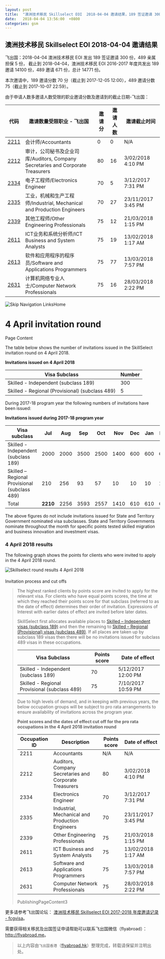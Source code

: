 ```yaml
---
layout: post
title:  "澳洲技术移民 Skillselect EOI  2018-04-04 邀请结果，189 签证邀请 300 份，489 亲属担保 5 份"
date:   2018-04-04 13:56:00  +0800
categories: gsm
---
```


## 澳洲技术移民 Skillselect EOI  2018-04-04 邀请结果

飞出国：2018-04-04 澳洲技术移民 EOI 发出 189 签证邀请 300 份，489 亲属担保 5 份，
截止到 2018-04-04，澳洲技术移民 EOI 2016-2017 年度共发出 189 邀请 14100 份，489 邀请 671 份，总计 14771 份。

本次邀请中，189 邀请分数 70 分（截止到 2017-12-05 12:00），489 邀请分数 75（截止到 2017-10-07 22:59）。

由于申请人数多邀请人数受限的职业邀请分数及邀请到的截止日期-飞出国：

代码 | 邀请数量受限职业 - 飞出国 | 邀请分 | 邀请人数 | 邀请截止时间
---- | ----------------------- | ----- | ------- | -----------
[2211] | 会计师/Accountants | 0 | 0 | N/A
[2212] | 审计，公司秘书及企业司库/Auditors, Company Secretaries and Corporate Treasurers | 80 | 16 | 3/02/2018 4:10 PM
[2334] | 电子工程师/Electronics Engineer | 70 | 5 | 3/12/2017 7:31 PM
[2335] | 工业，机械和生产工程师/Industrial, Mechanical and Production Engineers | 70 | 27 | 23/11/2017 3:45 PM
[2339] | 其他工程师/Other Engineering Professionals | 75 | 12 | 21/03/2018 1:15 PM
[2611] | ICT业务和系统分析师/ICT Business and System Analysts | 75 | 19 | 13/02/2018 1:17 AM
[2613] | 软件和应用程序的程序员/Software and Applications Programmers | 75 | 77 | 13/03/2018 7:57 PM
[2631] | 计算机网络专业人士/Computer Network Professionals | 75 | 16 | 28/03/2018 2:22 PM

<!--Global navigation (Breadcrumbs) goes here --><style>                                                                 
>     li ul li.static ul {display:none; }
>     li ul li.selected ul {display:block; }
>     li.selected ul li ul {display:block; }
>     .real-breadcrumb h2 { display:none; }
> </style> ![Skip Navigation Links](/WebResource.axd?d=HpVuKBQdcWfj-Z1C5oixvYCVuG0UlZ85GNrDGaodyu34mrhujgCOkWDPGlvV6s2ssOdsTpE7s3AoykT35cfsFAPCd658B7MHfYJU7uEcH-Y1&t=635201406537823876)Home
> 
> # 4 April invitation round
> <!--Page content-->
> Page Content
> 
> The table below shows the number of invitations issued in the SkillSelect invitation round on&nbsp;4 April 2018.
> 
> **Invitations issued on 4 April&nbsp;2018**
> 
> | Visa Subclass | Number |
> | --- | --- |
> | Skilled - Independent (subclass 189) | 300 |
> | Skilled - Regional (Provisional) (subclass 489) | 5 |
> 
> During 2017-18 program year the following numbers of invitations have been issued:
> 
> **Invitations issued during 2017-18 program year**
> 
> | Visa subclass | Jul | Aug | Sep | Oct | Nov | Dec | Jan | Feb | Mar | Apr | May | June | Total |
> | --- | --- | --- | --- | --- | --- | --- | --- | --- | --- | --- | --- | --- | --- |
> | Skilled - Independent (subclass 189) | 2000 | 2000 | 3500 | 2500 | 1400 | 600 | 600 | 600 | 600 | 300 | ​ | ​ | 14100 |
> | Skilled – Regional Provisional (subclass 489) | 210 | 256 | 93 | 57 | 10 | 10 | 10 | 10 | 10 | 5 | ​ | ​ | 671 |
> | Total | **2210** | 2256 | 3593 | 2557 | 1410 | 610 | 610 | 610 | 610 | 305 | ​ | ​ | **14771** |
> 
> The above figures do not include invitations issued for State and Territory Government nominated visa subclasses. State and Territory Governments nominate throughout the month for specific points tested skilled migration and business innovation and investment visas.
> 
> ### 4 April 2018 results
> 
> The following graph shows the points for clients who were invited to apply in the&nbsp;4 April 2018 round.
> 
> ![Skillselect round results 4 April 2018](/WorkinginAustralia/PublishingImages/04042018-skillselect-results.JPG)
> 
> ####  Invitation process and cut offs
> 
> The highest ranked clients by points score are invited to apply for the relevant visa. For clients who have equal points scores, the time at which they reached their points score for that subclass (referred to as the date of effect) determines their order of invitation. Expressions of Interest with earlier dates of effect are invited before later dates.
> 
> SkillSelect first allocates available places to  [Skilled – Independent visas (subclass 189)](http://js.flyabroad.com.hk/au/189) and then the remaining to  [Skilled – Regional (Provisional) visas (subclass 489)](http://js.flyabroad.com.hk/au/489). If all places are taken up by subclass 189 visas then there will be no invitations issued for subclass 489 visas in these occupations.
> 
> | Visa Subclass | Points score | Date of effect |
> | --- | --- | --- |
> | Skilled - Independent (subclass 189) | 70 | 5/12/2017&nbsp; 12:00 PM |
> | Skilled - Regional Provisional (subclass 489) | 75 | 7/10/2017&nbsp; 10:59 PM |
> 
> Due to high levels of demand, and in keeping with previous years, the below occupation groups will be subject to pro rata arrangements to ensure availability of invitations across the program year.
> 
> **Point scores and the dates of effect cut off for the pro rata occupations in the&nbsp;4 April&nbsp;2018 invitation round**
> 
> | Occupation ID | Description | Points score | Date of effect |
> | --- | --- | --- | --- |
> | 2211 | Accountants | N/A | N/A |
> | 2212 | Auditors, Company Secretaries and Corporate Treasurers | 80 | 3/02/2018&nbsp; 4:10 PM |
> | 2334 | Electronics Engineer | 70 | 3/12/2017&nbsp; 7:31 PM |
> | 2335 | Industrial, Mechanical and Production Engineers | 70 | 23/11/2017&nbsp; 3:45 PM |
> | 2339 | Other Engineering Professionals | 75 | 21/03/2018&nbsp; 1:15 PM |
> | 2611 | ICT Business and System Analysts | 75 | 13/02/2018&nbsp; 1:17 AM |
> | 2613 | Software and Applications Programmers | 75 | 13/03/2018&nbsp; 7:57 PM |
> | 2631 | Computer Network Professionals | 75 | 28/03/2018&nbsp; 2:22 PM |
> 
> PublishingPageContent3
> 

更多请参考飞出国论坛： [澳洲技术移民 Skillselect EOI 2017-2018 年度邀请记录 - fcgvisa](http://bbs.fcgvisa.com/t/skillselect-eoi-2017-2018/24327)。

需要获得相关移民及出国签证申请帮助可以联系飞出国微信（flyabroad）： <a href="http://flyabroad.me/contact" target="_blank">http://flyabroad.me</a>。

> 以上内容由`飞出国香港`（<a href="http://flyabroad.hk/" target="_blank">flyabroad.hk</a>）整理完成，转载请保留并注明出处。


[2211]: http://bbs.fcgvisa.com/t/flyabroad/7058
[2212]: http://bbs.fcgvisa.com/t/flyabroad/7059
[2334]: http://bbs.fcgvisa.com/t/flyabroad/7089
[2335]: http://bbs.fcgvisa.com/t/flyabroad/7090
[2339]: http://bbs.fcgvisa.com/t/flyabroad/7092
[2611]: http://bbs.fcgvisa.com/t/flyabroad/7133
[2613]: http://bbs.fcgvisa.com/t/flyabroad/7134
[2631]: http://bbs.fcgvisa.com/t/flyabroad/7136

